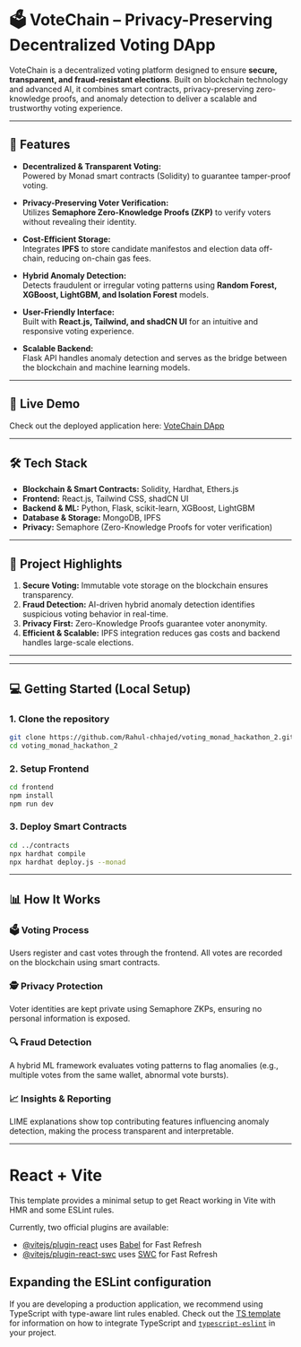 # 🗳️ VoteChain – Privacy-Preserving Decentralized Voting DApp

VoteChain is a decentralized voting platform designed to ensure **secure, transparent, and fraud-resistant elections**. Built on blockchain technology and advanced AI, it combines smart contracts, privacy-preserving zero-knowledge proofs, and anomaly detection to deliver a scalable and trustworthy voting experience.

---

## 🌟 Features

- **Decentralized & Transparent Voting:**  
  Powered by Monad smart contracts (Solidity) to guarantee tamper-proof voting.

- **Privacy-Preserving Voter Verification:**  
  Utilizes **Semaphore Zero-Knowledge Proofs (ZKP)** to verify voters without revealing their identity.

- **Cost-Efficient Storage:**  
  Integrates **IPFS** to store candidate manifestos and election data off-chain, reducing on-chain gas fees.

- **Hybrid Anomaly Detection:**  
  Detects fraudulent or irregular voting patterns using **Random Forest, XGBoost, LightGBM, and Isolation Forest** models.

- **User-Friendly Interface:**  
  Built with **React.js, Tailwind, and shadCN UI** for an intuitive and responsive voting experience.

- **Scalable Backend:**  
  Flask API handles anomaly detection and serves as the bridge between the blockchain and machine learning models.

---

## 🚀 Live Demo

Check out the deployed application here: [VoteChain DApp](https://monadcollegevotechain.netlify.app)

---

## 🛠️ Tech Stack

- **Blockchain & Smart Contracts:** Solidity, Hardhat, Ethers.js  
- **Frontend:** React.js, Tailwind CSS, shadCN UI  
- **Backend & ML:** Python, Flask, scikit-learn, XGBoost, LightGBM  
- **Database & Storage:** MongoDB, IPFS  
- **Privacy:** Semaphore (Zero-Knowledge Proofs for voter verification)  

---

## 📝 Project Highlights

1. **Secure Voting:** Immutable vote storage on the blockchain ensures transparency.  
2. **Fraud Detection:** AI-driven hybrid anomaly detection identifies suspicious voting behavior in real-time.  
3. **Privacy First:** Zero-Knowledge Proofs guarantee voter anonymity.  
4. **Efficient & Scalable:** IPFS integration reduces gas costs and backend handles large-scale elections.  

---

---

## 💻 Getting Started (Local Setup)

### 1. Clone the repository

```bash
git clone https://github.com/Rahul-chhajed/voting_monad_hackathon_2.git
cd voting_monad_hackathon_2
```

### 2. Setup Frontend

```bash
cd frontend
npm install
npm run dev
```

### 3. Deploy Smart Contracts
```bash
cd ../contracts
npx hardhat compile
npx hardhat deploy.js --monad
```

---
## 📊 How It Works

### 🗳️ Voting Process
Users register and cast votes through the frontend. All votes are recorded on the blockchain using smart contracts.

### 🕵️ Privacy Protection
Voter identities are kept private using Semaphore ZKPs, ensuring no personal information is exposed.

### 🔍 Fraud Detection
A hybrid ML framework evaluates voting patterns to flag anomalies (e.g., multiple votes from the same wallet, abnormal vote bursts).

### 📈 Insights & Reporting
LIME explanations show top contributing features influencing anomaly detection, making the process transparent and interpretable.

---
# React + Vite

This template provides a minimal setup to get React working in Vite with HMR and some ESLint rules.

Currently, two official plugins are available:

- [@vitejs/plugin-react](https://github.com/vitejs/vite-plugin-react/blob/main/packages/plugin-react) uses [Babel](https://babeljs.io/) for Fast Refresh
- [@vitejs/plugin-react-swc](https://github.com/vitejs/vite-plugin-react/blob/main/packages/plugin-react-swc) uses [SWC](https://swc.rs/) for Fast Refresh

## Expanding the ESLint configuration

If you are developing a production application, we recommend using TypeScript with type-aware lint rules enabled. Check out the [TS template](https://github.com/vitejs/vite/tree/main/packages/create-vite/template-react-ts) for information on how to integrate TypeScript and [`typescript-eslint`](https://typescript-eslint.io) in your project.






